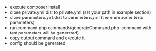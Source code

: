 - execute composer install
- clone private.yml.dist to private.yml (set your path in example section)
- clone parameters.yml.dist to parameters.yml (there are some tests parameters)
- run command php commands/generateCommand.php (command with test parameters will be generated)
- copy output command and execute it
- config should be generated

